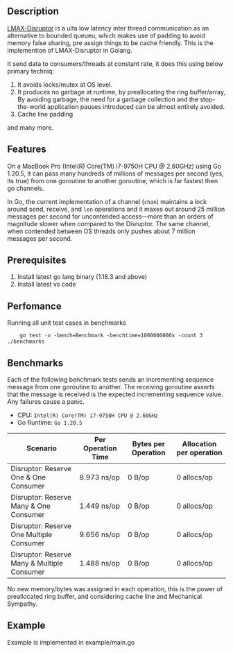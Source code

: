 ## Description
[LMAX-Disruptor](https://lmax-exchange.github.io/disruptor) is a ulta low latency inter thread communication as an alternative to bounded queueu, which makes use of padding to avoid memory false sharing, pre assign things to be cache friendly. 
This is the implemention of LMAX-Disruptor in Golang. 

It send data to consumers/threads at constant rate, it does this using below primary techniq:
1. It avoids locks/mutex at OS level.
2. It produces no garbage at runtime, by preallocating the ring buffer/array, By avoiding garbage, the need for a garbage collection and the stop-the-world application pauses  introduced can be almost entirely avoided.
3. Cache line padding

and many more.


## Features
On a MacBook Pro (Intel(R) Core(TM) i7-9750H CPU @ 2.60GHz) using Go 1.20.5, it can pass many hundreds of millions of messages per second (yes, its true) from one goroutine to another goroutine, which is far fastest then go channels.

In Go, the current implementation of a channel (`chan`) maintains a lock around send, receive, and `len` operations and it maxes out around 25 million messages per second for uncontended access&mdash;more than an orders of magnitude slower when compared to the Disruptor.  The same channel, when contended between OS threads only pushes about 7 million messages per second.

## Prerequisites
1. Install latest go lang binary (1.18.3 and above) 
2. Install latest vs code
## Perfomance
Running all unit test cases in benchmarks
```Shell
    go test -v -bench=Benchmark -benchtime=1000000000x -count 3 ./benchmarks
```
Benchmarks
----------------------------
Each of the following benchmark tests sends an incrementing sequence message from one goroutine to another. The receiving goroutine asserts that the message is received is the expected incrementing sequence value. Any failures cause a panic.

* CPU: `Intel(R) Core(TM) i7-9750H CPU @ 2.60GHz`
* Go Runtime: `Go 1.20.5`

Scenario | Per Operation Time | Bytes per Operation | Allocation per operation
-------- | ------------------ | ------------------- | ------------------------
Disruptor: Reserve One & One Consumer | 8.973 ns/op  | 0 B/op | 0 allocs/op
Disruptor: Reserve Many & One Consumer | 1.449 ns/op | 0 B/op | 0 allocs/op
Disruptor: Reserve One Multiple Consumer | 9.656 ns/op | 0 B/op | 0 allocs/op
Disruptor: Reserve Many & Multiple Consumer | 1.488 ns/op | 0 B/op | 0 allocs/op

No new memory/bytes was assigned in each operation, this is the power of preallocated ring buffer, and considering cache line and Mechanical Sympathy.

## Example
Example is implemented in example/main.go